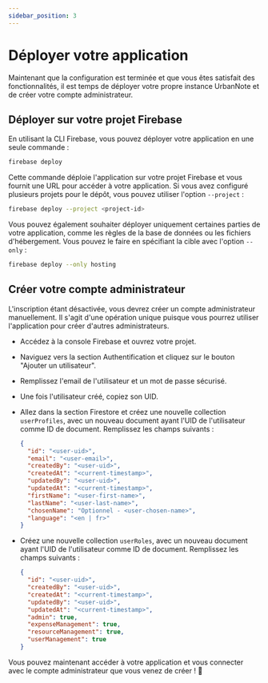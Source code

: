 ```yaml
---
sidebar_position: 3
---
```


# Déployer votre application

Maintenant que la configuration est terminée et que vous êtes satisfait des fonctionnalités, il est temps de déployer votre propre instance UrbanNote et de créer votre compte administrateur.

## Déployer sur votre projet Firebase

En utilisant la CLI Firebase, vous pouvez déployer votre application en une seule commande :

```bash
firebase deploy
```

Cette commande déploie l'application sur votre projet Firebase et vous fournit une URL pour accéder à votre application. Si vous avez configuré plusieurs projets pour le dépôt, vous pouvez utiliser l'option `--project` :

```bash
firebase deploy --project <project-id>
```

Vous pouvez également souhaiter déployer uniquement certaines parties de votre application, comme les règles de la base de données ou les fichiers d'hébergement. Vous pouvez le faire en spécifiant la cible avec l'option `--only` :

```bash
firebase deploy --only hosting
```

## Créer votre compte administrateur

L'inscription étant désactivée, vous devrez créer un compte administrateur manuellement. Il s'agit d'une opération unique puisque vous pourrez utiliser l'application pour créer d'autres administrateurs.

- Accédez à la console Firebase et ouvrez votre projet.

- Naviguez vers la section Authentification et cliquez sur le bouton "Ajouter un utilisateur".

- Remplissez l'email de l'utilisateur et un mot de passe sécurisé.

- Une fois l'utilisateur créé, copiez son UID.

- Allez dans la section Firestore et créez une nouvelle collection `userProfiles`, avec un nouveau document ayant l'UID de l'utilisateur comme ID de document. Remplissez les champs suivants :

  ```json
  {
    "id": "<user-uid>",
    "email": "<user-email>",
    "createdBy": "<user-uid>",
    "createdAt": "<current-timestamp>",
    "updatedBy": "<user-uid>",
    "updatedAt": "<current-timestamp>",
    "firstName": "<user-first-name>",
    "lastName": "<user-last-name>",
    "chosenName": "Optionnel - <user-chosen-name>",
    "language": "<en | fr>"
  }
  ```

- Créez une nouvelle collection `userRoles`, avec un nouveau document ayant l'UID de l'utilisateur comme ID de document. Remplissez les champs suivants :

  ```json
  {
    "id": "<user-uid>",
    "createdBy": "<user-uid>",
    "createdAt": "<current-timestamp>",
    "updatedBy": "<user-uid>",
    "updatedAt": "<current-timestamp>",
    "admin": true,
    "expenseManagement": true,
    "resourceManagement": true,
    "userManagement": true
  }
  ```

Vous pouvez maintenant accéder à votre application et vous connecter avec le compte administrateur que vous venez de créer ! 🎉
